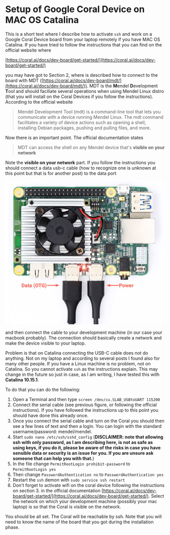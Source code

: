 # Setup of Google Coral Device on MAC OS Catalina

This is a short text where I describe how to activate `ssh` and work
on a Google Coral Device board from your laptop remotely if you have
MAC OS Catalina. If you have tried to follow the instructions that you can
find on the official website where

[https://coral.ai/docs/dev-board/get-started/](https://coral.ai/docs/dev-board/get-started/)

you may have got to Section 2, where is described how to connect to
the board with MDT ([https://coral.ai/docs/dev-board/mdt/](https://coral.ai/docs/dev-board/mdt/)). MDT is the
**M**endel **D**evelopment **T**ool and should faciliate several operations
when using Mendel Linux distro (that you will install on the Coral Devices
    if you follow the instructions). According to the official website

>Mendel Development Tool (mdt) is a command-line tool that lets you communicate with a device  running Mendel Linux. The mdt command facilitates a variety of device actions such as opening a shell, installing Debian packages, pushing and pulling files, and more.

Now there is an important point. The official documentation states

> MDT can access the shell on any Mendel device that's **visible on your network**

Note the **visible on your network** part. If you follow the instructions you should
connect a data usb-c cable (how to recognize one is unknown at this point but that
    is for another post) to the data port

![](devboard-power-data-co.jpg)

and then connect the cable to your
development machine (in our case your macbook probably). The connection
should basically create a network and make the device visible to your laptop.

Problem is that on Catalina connecting the USB-C cable does not do anything.
Not on my laptop and according to several posts I found also for many other
people. If you have a Linux machine is no problem, not on Catalina. So
you cannot activate `ssh` as the instructions explain. This may change in the
future so just in case, as I am writing, I have tested this with **Catalina
10.15.1**.

To do that you can do the following:

1. Open a Terminal and then type `screen /dev/cu.SLAB_USBtoUART 115200`
2. Connect the serial cable (see previous figure, or following the official instructions).
  If you have followed the instructions up to this point you should
  have done this already once.
 3. Once you connect the serial cable and turn on the Coral you should
 then see a few lines of text and then a login. You can login with the
 standard username/password: mendel/mendel.
 4. Start `sudo nano /etc/ssh/sshd_config` (**DISCLAIMER: note that allowing ssh with
     only password, as I am describing here, is not as safe as using keys,
     if you do it, please be aware of the risks in case you have sensible
     data or security is an issue for you. If you are unsure ask someone
     that can help you with that.**)
5. In the file change `PermitRootLogin prohibit-password`
   to `PermitRootLogin yes `
6. Then change `PasswordAuthentication no` to `PasswordAuthentication yes`
7. Restart the `ssh` demon with `sudo service ssh restart`
8. Don't forget to activate wifi on the coral device following the instructions
   on section 3. in the official documentation [https://coral.ai/docs/dev-board/get-started/](https://coral.ai/docs/dev-board/get-started/). Select the network on which your
   development machine (possibly your mac laptop) is so that the Coral is
   visible on the network.

You should be all set. The Coral will be reachable by ssh. Note that you will
need to know the name of the board that you got during the installation phase.
